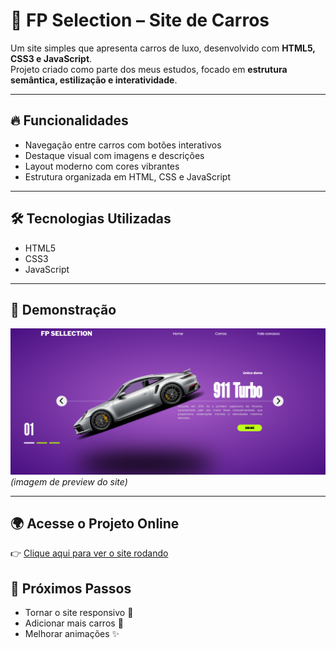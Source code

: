 # 🚗 FP Selection – Site de Carros  

Um site simples que apresenta carros de luxo, desenvolvido com **HTML5, CSS3 e JavaScript**.  
Projeto criado como parte dos meus estudos, focado em **estrutura semântica, estilização e interatividade**.  

---

## 🔥 Funcionalidades
- Navegação entre carros com botões interativos  
- Destaque visual com imagens e descrições  
- Layout moderno com cores vibrantes  
- Estrutura organizada em HTML, CSS e JavaScript  

---

## 🛠 Tecnologias Utilizadas
- HTML5  
- CSS3  
- JavaScript  

---

## 📸 Demonstração
![Preview do Site](./previw-site/screenshot.png)  
*(imagem de preview do site)*  

---

## 🌍 Acesse o Projeto Online
👉 [Clique aqui para ver o site rodando](https://thainar4.github.io/carros-site/)  

## 📌 Próximos Passos
- Tornar o site responsivo 📱
- Adicionar mais carros 🚙
- Melhorar animações ✨

